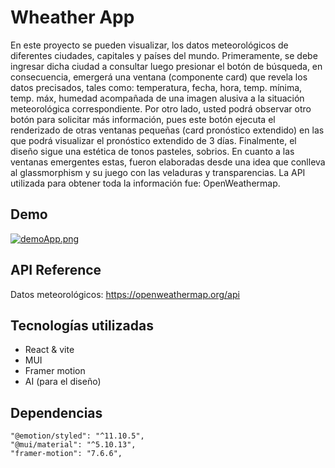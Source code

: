 
# Wheather App

En este proyecto se pueden visualizar, los datos meteorológicos de diferentes ciudades, capitales y países del mundo. Primeramente, se debe ingresar dicha ciudad a consultar luego presionar el botón de búsqueda, en consecuencia, emergerá una ventana (componente card) que revela los datos precisados, tales como: temperatura, fecha, hora, temp. mínima, temp. máx, humedad acompañada de una imagen alusiva a la situación meteorológica correspondiente. Por otro lado, usted podrá observar otro botón para solicitar más información, pues este botón ejecuta el renderizado de otras ventanas pequeñas (card pronóstico extendido) en las que podrá visualizar el pronóstico extendido de 3 días.
Finalmente, el diseño sigue una estética de tonos pasteles, sobrios. En cuanto a las ventanas emergentes estas, fueron elaboradas desde una idea que conlleva al glassmorphism y su juego con las veladuras y transparencias. La API utilizada para obtener toda la información fue: OpenWeathermap.





## Demo

[![demoApp.png](https://i.postimg.cc/0Q3kZtxb/demoApp.png)](https://postimg.cc/5YBW2SXV)


## API Reference

Datos meteorológicos: https://openweathermap.org/api


## Tecnologías utilizadas

* React & vite
* MUI
* Framer motion
* AI (para el diseño)


## Dependencias

    "@emotion/styled": "^11.10.5",
    "@mui/material": "^5.10.13",
    "framer-motion": "7.6.6",


